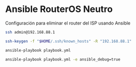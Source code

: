 # Ansible RouterOS Neutro

Configuración para eliminar el router del ISP usando Ansible

```bash
ssh admin@192.168.88.1
```

```bash
ssh-keygen -f "$HOME/.ssh/known_hosts" -R "192.168.88.1"
```

```bash
ansible-playbook playbook.yml
```

```bash
ansible-playbook playbook.yml -e ansible_debug=true
```
